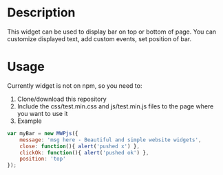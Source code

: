 # Description

This widget can be used to display bar on top or bottom of page. You can customize displayed text, add custom events, set position of bar.

# Usage

Currently widget is not on npm, so you need to:

1. Clone/download this repository
2. Include the css/test.min.css and js/test.min.js files to the page where you want to use it
3. Example
```javascript
var myBar = new MWPjs({
	message: 'msg here - Beautiful and simple website widgets',
	close: function(){ alert('pushed x') },
	clickOk: function(){ alert('pushed ok') },
	position: 'top'
});
```